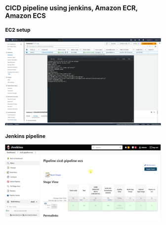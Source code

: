 ## CICD pipeline using jenkins, Amazon ECR, Amazon ECS

### EC2 setup
![ec2 img](image1.png)

### Jenkins pipeline
![ec2 img](image2.png)